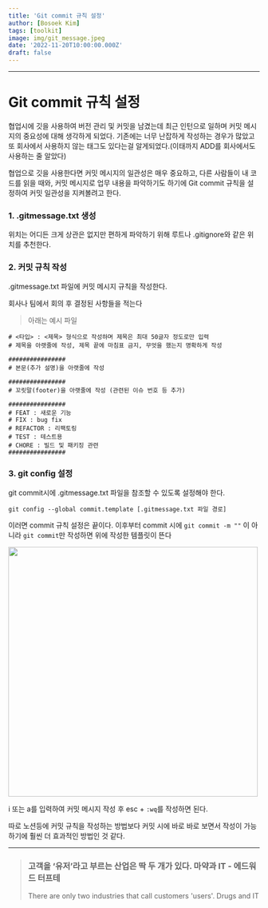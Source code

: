 ```yaml
---
title: 'Git commit 규칙 설정'
author: [Bosoek Kim]
tags: [toolkit]
image: img/git_message.jpeg
date: '2022-11-20T10:00:00.000Z'
draft: false
---
```


---
# Git commit 규칙 설정

협업시에 깃을 사용하여 버전 관리 및 커밋을 남겼는데 최근 인턴으로 일하며 커밋 메시지의 중요성에 대해 생각하게 되었다. 기존에는 너무 난잡하게 작성하는 경우가 많았고 또 회사에서 사용하지 않는 태그도 있다는걸 알게되었다.(이태까지 ADD를 회사에서도 사용하는 줄 알았다)

협업으로 깃을 사용한다면 커밋 메시지의 일관성은 매우 중요하고, 다른 사람들이 내 코드를 읽을 때와, 커밋 메시지로 업무 내용을 파악하기도 하기에 Git commit 규칙을 설정하여 커밋 일관성을 지켜볼려고 한다.


### 1. .gitmessage.txt 생성
위치는 어디든 크게 상관은 없지만 편하게 파악하기 위해 루트나 .gitignore와 같은 위치를 추천한다.


### 2. 커밋 규칙 작성
.gitmessage.txt 파일에 커밋 메시지 규칙을 작성한다.

회사나 팀에서 회의 후 결정된 사항들을 적는다 

> 아래는 예시 파일
```
# <타입> : <제목> 형식으로 작성하며 제목은 최대 50글자 정도로만 입력
# 제목을 아랫줄에 작성, 제목 끝에 마침표 금지, 무엇을 했는지 명확하게 작성

################
# 본문(추가 설명)을 아랫줄에 작성

################
# 꼬릿말(footer)을 아랫줄에 작성 (관련된 이슈 번호 등 추가)

################
# FEAT : 새로운 기능
# FIX : bug fix
# REFACTOR : 리팩토링
# TEST : 테스트용
# CHORE : 빌드 및 패키징 관련
################
```

### 3. git config 설정
git commit시에 .gitmessage.txt 파일을 참조할 수 있도록 설정해야 한다.
```
git config --global commit.template [.gitmessage.txt 파일 경로]
```

이러면 commit 규칙 설정은 끝이다. 이후부터 commit 시에 ```git commit -m ""``` 이 아니라 ```git commit```만 작성하면 위에 작성한 템플릿이 뜬다

<img src="https://s3.us-west-2.amazonaws.com/secure.notion-static.com/80feee19-9476-40a3-a325-e83a62924d69/Untitled.png?X-Amz-Algorithm=AWS4-HMAC-SHA256&X-Amz-Content-Sha256=UNSIGNED-PAYLOAD&X-Amz-Credential=AKIAT73L2G45EIPT3X45%2F20221206%2Fus-west-2%2Fs3%2Faws4_request&X-Amz-Date=20221206T023816Z&X-Amz-Expires=86400&X-Amz-Signature=117526759e35e2b59f4740171eb13bdba16572d44fd6cc99f8eb1e6cb4733e44&X-Amz-SignedHeaders=host&response-content-disposition=filename%3D%22Untitled.png%22&x-id=GetObject" width="500">

i 또는 a를 입력하여 커밋 메시지 작성 후 esc + ```:wq```를 작성하면 된다.

따로 노션등에 커밋 규칙을 작성하는 방법보다 커밋 시에 바로 바로 보면서 작성이 가능하기에 훨씬 더 효과적인 방법인 것 같다.

---

> ### 고객을 ‘유저’라고 부르는 산업은 딱 두 개가 있다. 마약과 IT - 에드워드 터프테
> There are only two industries that call customers 'users'. Drugs and IT